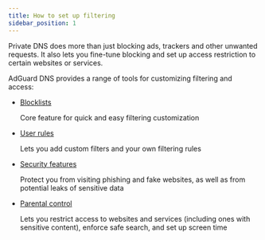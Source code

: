 ```yaml
---
title: How to set up filtering
sidebar_position: 1
---
```


Private DNS does more than just blocking ads, trackers and other unwanted requests. It also lets you fine-tune blocking and set up access restriction to certain websites or services.

AdGuard DNS provides a range of tools for customizing filtering and access:

- [Blocklists](/private-dns/setting-up-filtering/blocklists.md)

  Core feature for quick and easy filtering customization

- [User rules](/private-dns/setting-up-filtering/user-rules.md)

  Lets you add custom filters and your own filtering rules

- [Security features](/private-dns/setting-up-filtering/security-features.md)
  
  Protect you from visiting phishing and fake websites, as well as from potential leaks of sensitive data

- [Parental control](/private-dns/setting-up-filtering/parental-control.md)

  Lets you restrict access to websites and services (including ones with sensitive content), enforce safe search, and set up screen time
